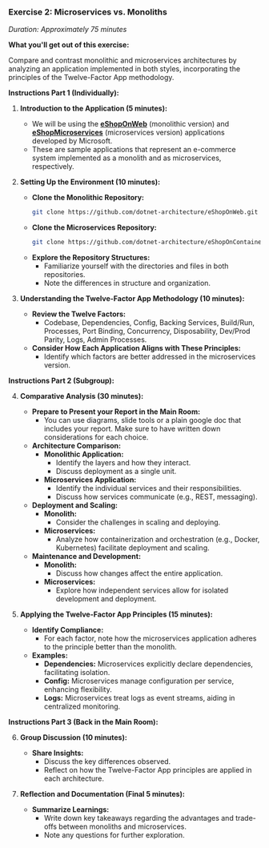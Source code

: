 ### **Exercise 2: Microservices vs. Monoliths**

*Duration: Approximately 75 minutes*

**What you'll get out of this exercise:**

Compare and contrast monolithic and microservices architectures by analyzing an application implemented in both styles, incorporating the principles of the Twelve-Factor App methodology.

**Instructions Part 1 (Individually):**

1. **Introduction to the Application (5 minutes):**

   - We will be using the **[eShopOnWeb](https://github.com/dotnet-architecture/eShopOnWeb)** (monolithic version) and **[eShopMicroservices](https://github.com/dotnet/eShop)** (microservices version) applications developed by Microsoft.
   - These are sample applications that represent an e-commerce system implemented as a monolith and as microservices, respectively.

2. **Setting Up the Environment (10 minutes):**

   - **Clone the Monolithic Repository:**
     ```bash
     git clone https://github.com/dotnet-architecture/eShopOnWeb.git
     ```
   - **Clone the Microservices Repository:**
     ```bash
     git clone https://github.com/dotnet-architecture/eShopOnContainers.git
     ```
   - **Explore the Repository Structures:**
     - Familiarize yourself with the directories and files in both repositories.
     - Note the differences in structure and organization.

3. **Understanding the Twelve-Factor App Methodology (10 minutes):**

   - **Review the Twelve Factors:**
     - Codebase, Dependencies, Config, Backing Services, Build/Run, Processes, Port Binding, Concurrency, Disposability, Dev/Prod Parity, Logs, Admin Processes.
   - **Consider How Each Application Aligns with These Principles:**
     - Identify which factors are better addressed in the microservices version.

**Instructions Part 2 (Subgroup):**

4. **Comparative Analysis (30 minutes):**
   - **Prepare to Present your Report in the Main Room:**
     - You can use diagrams, slide tools or a plain google doc that includes your report. Make sure to have written down considerations for each choice.
   - **Architecture Comparison:**
     - **Monolithic Application:**
       - Identify the layers and how they interact.
       - Discuss deployment as a single unit.
     - **Microservices Application:**
       - Identify the individual services and their responsibilities.
       - Discuss how services communicate (e.g., REST, messaging).
   - **Deployment and Scaling:**
     - **Monolith:**
       - Consider the challenges in scaling and deploying.
     - **Microservices:**
       - Analyze how containerization and orchestration (e.g., Docker, Kubernetes) facilitate deployment and scaling.
   - **Maintenance and Development:**
     - **Monolith:**
       - Discuss how changes affect the entire application.
     - **Microservices:**
       - Explore how independent services allow for isolated development and deployment.

5. **Applying the Twelve-Factor App Principles (15 minutes):**

   - **Identify Compliance:**
     - For each factor, note how the microservices application adheres to the principle better than the monolith.
   - **Examples:**
     - **Dependencies:** Microservices explicitly declare dependencies, facilitating isolation.
     - **Config:** Microservices manage configuration per service, enhancing flexibility.
     - **Logs:** Microservices treat logs as event streams, aiding in centralized monitoring.

**Instructions Part 3 (Back in the Main Room):**

6. **Group Discussion (10 minutes):**

   - **Share Insights:**
     - Discuss the key differences observed.
     - Reflect on how the Twelve-Factor App principles are applied in each architecture.

7. **Reflection and Documentation (Final 5 minutes):**

   - **Summarize Learnings:**
     - Write down key takeaways regarding the advantages and trade-offs between monoliths and microservices.
     - Note any questions for further exploration.




